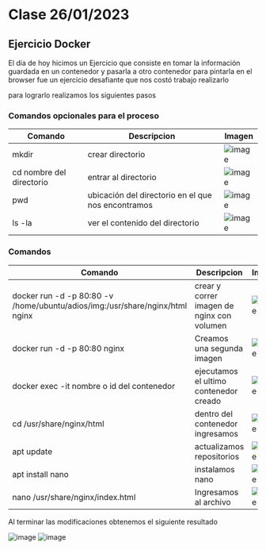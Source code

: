 # Clase 26/01/2023 #

## Ejercicio Docker ##

El día de hoy hicimos un Ejercicio que consiste en tomar la información guardada en un contenedor y pasarla a otro contenedor para pintarla en el browser fue un ejercicio desafiante que nos costó trabajo realizarlo 

para lograrlo realizamos los siguientes pasos

### Comandos opcionales para el proceso ###

| Comando | Descripcion | Imagen |
| ----------- | ----------- | ----------- |
| mkdir | crear directorio | ![image](https://user-images.githubusercontent.com/123017277/215007418-74739ce1-3ca8-45fb-81d9-f404f2961026.png) |
| cd nombre del directorio | entrar al directorio | ![image](https://user-images.githubusercontent.com/123017277/215008828-b8253c18-7ca7-4345-b5de-1fc12ec801b6.png) |
| pwd | ubicación del directorio en el que nos encontramos | ![image](https://user-images.githubusercontent.com/123017277/215009599-6b23088a-090f-48b6-8aa7-caefd7324b47.png)|
| ls -la | ver el contenido del directorio | ![image](https://user-images.githubusercontent.com/123017277/215009116-176e7de9-8570-47cd-b9bb-6f6110a9b44a.png) |

### Comandos ###

| Comando | Descripcion | Imagen |
| ----------- | ----------- | ----------- |
| docker run  -d -p 80:80 -v /home/ubuntu/adios/img:/usr/share/nginx/html nginx | crear y correr imagen de nginx con volumen | ![image](https://user-images.githubusercontent.com/123017277/215010228-63209001-501e-4736-a06c-05760380628b.png) |
| docker run -d -p 80:80 nginx | Creamos una segunda imagen | ![image](https://user-images.githubusercontent.com/123017277/215010546-9ffa974d-a41a-40f7-9ed7-14e0ba0296cd.png)
| docker exec -it nombre o id del contenedor | ejecutamos el ultimo contenedor creado | ![image](https://user-images.githubusercontent.com/123017277/215010683-41fa19b2-29c6-40b2-9dbc-4db515f9a770.png) |
| cd /usr/share/nginx/html | dentro del contenedor ingresamos | ![image](https://user-images.githubusercontent.com/123017277/215012730-aa0777ea-3441-4cf7-9749-ae67ce82d8a6.png) |
| apt update | actualizamos repositorios | ![image](https://user-images.githubusercontent.com/123017277/215013103-e4a5a9e1-ec89-44e2-9666-73b01a52bf25.png) |
| apt install nano | instalamos nano | ![image](https://user-images.githubusercontent.com/123017277/215012916-614f8146-67b0-4a0e-8522-dde423ac2a21.png) |
| nano /usr/share/nginx/index.html | Ingresamos al archivo | ![image](https://user-images.githubusercontent.com/123017277/215013552-d201a2a3-807d-4be3-b13e-e7d38ef182c9.png) |


 
Al terminar las modificaciones obtenemos el siguiente resultado
 
![image](https://user-images.githubusercontent.com/123017277/215013655-6640690d-84fd-417a-87ab-af1c6697006b.png)
![image](https://user-images.githubusercontent.com/123017277/215013677-5ae5f877-7cc7-4967-9a57-20a50c1b0287.png)
